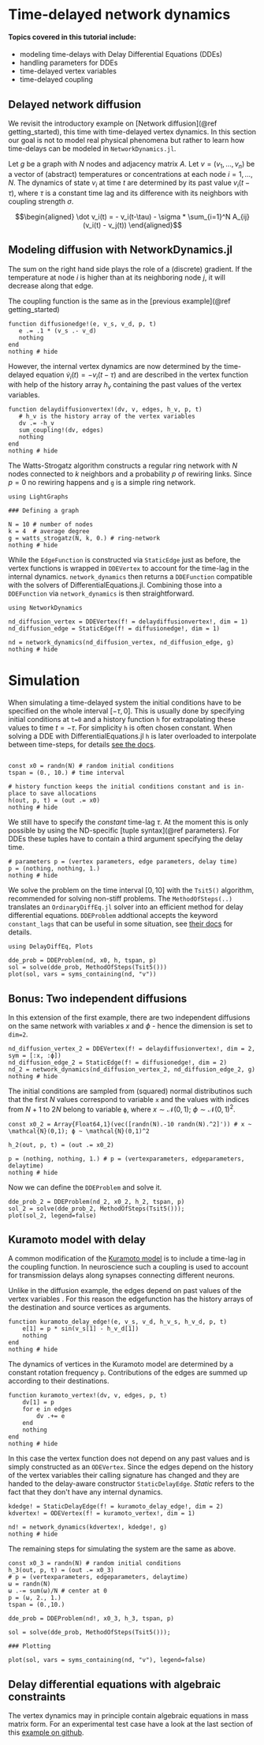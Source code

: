 # Time-delayed network dynamics

 #### Topics covered in this tutorial include:
  * modeling time-delays with Delay Differential Equations (DDEs)
  * handling parameters for DDEs
  * time-delayed vertex variables
  * time-delayed coupling


## Delayed network diffusion

We revisit the introductory example on [Network diffusion](@ref getting_started), this time with time-delayed vertex dynamics. In this section our goal is not to model real physical phenomena but rather to learn how time-delays can be modeled in `NetworkDynamics.jl`.

Let $g$ be a graph with $N$ nodes and adjacency matrix $A$. Let $v = (v_1, \dots, v_n)$ be a vector of (abstract) temperatures or concentrations at each node $i = 1, \dots, N$. The dynamics of state $v_i$ at time $t$ are determined by its past value $v_i(t-\tau)$, where $\tau$ is a constant time lag and its difference with its neighbors with coupling strength $\sigma$.

```math
\begin{aligned}
\dot v_i(t) = - v_i(t-\tau) - \sigma * \sum_{i=1}^N A_{ij} (v_i(t) - v_j(t))
\end{aligned}
```

## Modeling diffusion with NetworkDynamics.jl

The sum on the right hand side plays the role of a (discrete) gradient. If the temperature at node $i$ is higher than at its neighboring node $j$, it will decrease along that edge.

The coupling function is the same as in the [previous example](@ref getting_started)
```@example DDEVertex
function diffusionedge!(e, v_s, v_d, p, t)
   e .= .1 * (v_s .- v_d)
   nothing
end
nothing # hide
```
However, the internal vertex dynamics are now determined by the time-delayed equation $\dot v_i(t) = - v_i(t-\tau)$ and are described in the vertex function with help of the history array $h_v$ containing the past values of the vertex variables.
```@example DDEVertex
function delaydiffusionvertex!(dv, v, edges, h_v, p, t)
   # h_v is the history array of the vertex variables
   dv .= -h_v
   sum_coupling!(dv, edges)
   nothing
end
nothing # hide
```
The Watts-Strogatz algorithm constructs a regular ring network with $N$ nodes connected to $k$ neighbors and a probability $p$ of rewiring links.  Since $p=0$ no rewiring happens and `g` is a simple ring network.

```@example DDEVertex
using LightGraphs

### Defining a graph

N = 10 # number of nodes
k = 4  # average degree
g = watts_strogatz(N, k, 0.) # ring-network
nothing # hide
```
While the `EdgeFunction` is constructed via `StaticEdge` just as before, the vertex functions is wrapped in `DDEVertex` to account for the time-lag in the internal dynamics. `network_dynamics` then returns a `DDEFunction` compatible with the solvers of DifferentialEquations.jl. Combining those into a `DDEFunction` via `network_dynamics` is then straightforward.

```@example DDEVertex
using NetworkDynamics

nd_diffusion_vertex = DDEVertex(f! = delaydiffusionvertex!, dim = 1)
nd_diffusion_edge = StaticEdge(f! = diffusionedge!, dim = 1)

nd = network_dynamics(nd_diffusion_vertex, nd_diffusion_edge, g)
nothing # hide
```


# Simulation
When simulating a time-delayed system the initial conditions have to be specified on the whole interval $[-\tau, 0 ]$. This is usually done by specifying initial conditions at `t=0` and a history function `h` for extrapolating these values to time $t= - \tau$. For simplicity `h` is often chosen constant. When solving a DDE with DifferentialEquations.jl `h` is later overloaded to interpolate between time-steps, for details [see the docs](https://diffeq.sciml.ai/stable/tutorials/dde_example/).

```@example DDEVertex

const x0 = randn(N) # random initial conditions
tspan = (0., 10.) # time interval

# history function keeps the initial conditions constant and is in-place to save allocations
h(out, p, t) = (out .= x0)
nothing # hide
```
We still have to specify the *constant* time-lag $\tau$. At the moment this is only possible by using the ND-specific [tuple syntax](@ref parameters). For DDEs these tuples have to contain a third argument specifying the delay time.

```@example DDEVertex
# parameters p = (vertex parameters, edge parameters, delay time)
p = (nothing, nothing, 1.)
nothing # hide
```
 We solve the problem on the time interval $[0, 10]$ with the `Tsit5()` algorithm, recommended for solving non-stiff problems. The `MethodOfSteps(..)` translates an `OrdinaryDiffEq.jl`  solver into an efficient method for delay differential equations. `DDEProblem` addtional accepts the keyword `constant_lags` that can be useful in some situation, see [their docs](https://diffeq.sciml.ai/stable/tutorials/dde_example/) for details.

```@example DDEVertex
using DelayDiffEq, Plots

dde_prob = DDEProblem(nd, x0, h, tspan, p)
sol = solve(dde_prob, MethodOfSteps(Tsit5()))
plot(sol, vars = syms_containing(nd, "v"))
```

## Bonus: Two independent diffusions

In this extension of the first example, there are two independent diffusions on the same network with variables $x$ and $\phi$ - hence the dimension is set to `dim=2`.

```@example DDEVertex
nd_diffusion_vertex_2 = DDEVertex(f! = delaydiffusionvertex!, dim = 2, sym = [:x, :ϕ])
nd_diffusion_edge_2 = StaticEdge(f! = diffusionedge!, dim = 2)
nd_2 = network_dynamics(nd_diffusion_vertex_2, nd_diffusion_edge_2, g)
nothing # hide
```
The initial conditions are sampled from (squared) normal distributinos such that the first $N$ values correspond to variable `x` and the values with indices from $N+1$ to $2N$ belong to variable `ϕ`, where $x \sim \mathcal{N}(0,1)$; $ϕ \sim \mathcal{N}(0,1)^2$.

```@example DDEVertex
const x0_2 = Array{Float64,1}(vec([randn(N).-10 randn(N).^2]')) # x ~ \mathcal{N}(0,1); ϕ ~ \mathcal{N}(0,1)^2

h_2(out, p, t) = (out .= x0_2)

p = (nothing, nothing, 1.) # p = (vertexparameters, edgeparameters, delaytime)
nothing # hide
```
Now we can define the `DDEProblem` and solve it.

```@example DDEVertex
dde_prob_2 = DDEProblem(nd_2, x0_2, h_2, tspan, p)
sol_2 = solve(dde_prob_2, MethodOfSteps(Tsit5()));
plot(sol_2, legend=false)
```

## Kuramoto model with delay

A common modification of the [Kuramoto model](https://en.wikipedia.org/wiki/Kuramoto_model) is to include a time-lag in the coupling function. In neuroscience such a coupling is used to account for transmission delays along synapses connecting different neurons.

Unlike in the diffusion example, the edges depend on past values of the vertex variables . For this reason the edgefunction has the history arrays of the destination and source vertices as arguments.

```@example DDEVertex
function kuramoto_delay_edge!(e, v_s, v_d, h_v_s, h_v_d, p, t)
    e[1] = p * sin(v_s[1] - h_v_d[1])
    nothing
end
nothing # hide
```

The dynamics of vertices in the Kuramoto model are determined by a constant rotation frequency `p`. Contributions of the edges are summed up according to their destinations.

```@example DDEVertex
function kuramoto_vertex!(dv, v, edges, p, t)
    dv[1] = p
    for e in edges
        dv .+= e
    end
    nothing
end
nothing # hide
```

In this case the vertex function does not depend on any past values and is simply constructed as an `ODEVertex`. Since the edges depend on the history of the vertex variables their calling signature has changed and they are handed to the delay-aware constructor `StaticDelayEdge`. *Static* refers to the fact that they don't have any internal dynamics.

```@example DDEVertex
kdedge! = StaticDelayEdge(f! = kuramoto_delay_edge!, dim = 2)
kdvertex! = ODEVertex(f! = kuramoto_vertex!, dim = 1)

nd! = network_dynamics(kdvertex!, kdedge!, g)
nothing # hide
```

The remaining steps for simulating the system are the same as above.

```@example DDEVertex
const x0_3 = randn(N) # random initial conditions
h_3(out, p, t) = (out .= x0_3)
# p = (vertexparameters, edgeparameters, delaytime)
ω = randn(N)
ω .-= sum(ω)/N # center at 0
p = (ω, 2., 1.)
tspan = (0.,10.)

dde_prob = DDEProblem(nd!, x0_3, h_3, tspan, p)

sol = solve(dde_prob, MethodOfSteps(Tsit5()));

### Plotting

plot(sol, vars = syms_containing(nd, "v"), legend=false)

```

## Delay differential equations with algebraic constraints

The vertex dynamics may in principle contain algebraic equations in mass matrix form. For an experimental test case have a look at the last section of this [example on github](https://github.com/FHell/NetworkDynamics.jl/blob/master/examples/getting-started-with-DDEs.jl).
